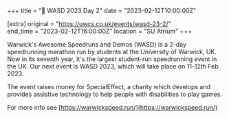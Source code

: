 +++
title = "🏃 WASD 2023 Day 2"
date = "2023-02-12T10:00:00Z"

[extra]
original = "https://uwcs.co.uk/events/wasd-23-2/"    
end_time = "2023-02-12T16:00:00Z"
location = "SU Atrium"
+++

Warwick's Awesome Speedruns and Demos (WASD) is a 2-day speedrunning marathon run by students at the University of Warwick, UK. Now in its seventh year, it's the largest student-run speedrunning event in the UK. Our next event is WASD 2023, which will take place on 11-12th Feb 2023.

The event raises money for SpecialEffect, a charity which develops and provides assistive technology to help people with disabilities to play games.

For more info see [https://warwickspeed.run/](https://warwickspeed.run/)
